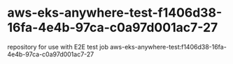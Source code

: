 # aws-eks-anywhere-test-f1406d38-16fa-4e4b-97ca-c0a97d001ac7-27
repository for use with E2E test job aws-eks-anywhere-test:f1406d38-16fa-4e4b-97ca-c0a97d001ac7-27
